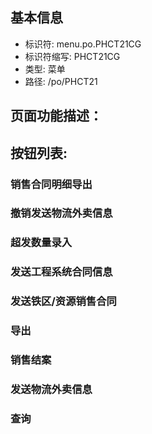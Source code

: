 
## 基本信息

- 标识符: menu.po.PHCT21CG
- 标识符缩写: PHCT21CG
- 类型: 菜单
- 路径: /po/PHCT21

## 页面功能描述：





## 按钮列表:


### 销售合同明细导出



### 撤销发送物流外卖信息



### 超发数量录入



### 发送工程系统合同信息



### 发送铁区/资源销售合同



### 导出



### 销售结案



### 发送物流外卖信息



### 查询


